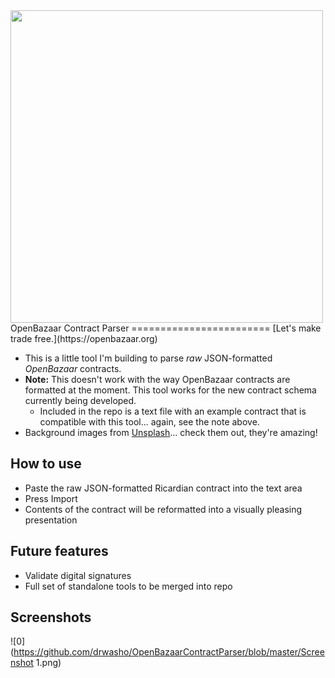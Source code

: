 <img src="https://blog.openbazaar.org/wp-content/uploads/2014/07/logo.png" width="500px"/>
OpenBazaar Contract Parser
========================
[Let's make trade free.](https://openbazaar.org)

+ This is a little tool I'm building to parse _raw_ JSON-formatted _OpenBazaar_ contracts.
+ **Note:** This doesn't work with the way OpenBazaar contracts are formatted at the moment. This tool works for the new contract schema currently being developed.
  + Included in the repo is a text file with an example contract that is compatible with this tool... again, see the note above.
+ Background images from [Unsplash](https://unsplash.com/)... check them out, they're amazing!

## How to use
+ Paste the raw JSON-formatted Ricardian contract into the text area
+ Press Import
+ Contents of the contract will be reformatted into a visually pleasing presentation

## Future features
+ Validate digital signatures
+ Full set of standalone tools to be merged into repo

## Screenshots
![0](https://github.com/drwasho/OpenBazaarContractParser/blob/master/Screenshot 1.png)
